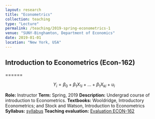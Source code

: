 ```yaml
---
layout: research
title: "Econometrics"
collection: teaching
type: "Lecture"
permalink: /teaching/2019-spring-econometrics-1
venue: "SUNY-Binghamton, Department of Economics"
date: 2019-01-01
location: "New York, USA"
---
```


## Introduction to Econometrics (Econ-162)
======

$$Y_i=\beta_0+\beta_1X_{1i}+...+\beta_1X_{ki}+u_i$$

**Role:** Instructor
**Term:** Spring, 2019
**Description:** Undergrad course of introduction to Econometrics.
**Textbooks:** Wooldridge, Introductory Econometrics; and Stock and Watson, Introduction to Econometrics
**Syllabus:** [syllabus]('')
**Teaching evaluation:** [Evaluation ECON-162]('')

